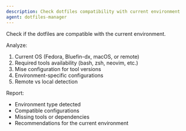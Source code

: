 ```yaml
---
description: Check dotfiles compatibility with current environment
agent: dotfiles-manager
---
```


Check if the dotfiles are compatible with the current environment.

Analyze:
1. Current OS (Fedora, Bluefin-dx, macOS, or remote)
2. Required tools availability (bash, zsh, neovim, etc.)
3. Mise configuration for tool versions
4. Environment-specific configurations
5. Remote vs local detection

Report:
- Environment type detected
- Compatible configurations
- Missing tools or dependencies
- Recommendations for the current environment


